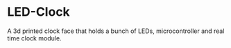 # LED-Clock
A 3d printed clock face that holds a bunch of LEDs, microcontroller and real time clock module.

